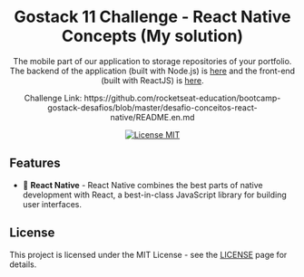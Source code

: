 <h1 align="center">
<br>
Gostack 11 Challenge - React Native Concepts (My solution)
</h1>

<p align="center">The mobile part of our application to storage repositories of your portfolio. The backend of the application (built with Node.js) is <a href="https://github.com/pedrovmc/Challenge-02---Node.js-Concepts/">here</a> and the front-end (built with ReactJS) is <a href="https://github.com/pedrovmc/Challenge-03---ReactJS-Concepts/">here</a>.</p>
<p align="center">Challenge Link: https://github.com/rocketseat-education/bootcamp-gostack-desafios/blob/master/desafio-conceitos-react-native/README.en.md</p>

<p align="center">
  <a href="https://opensource.org/licenses/MIT">
    <img src="https://img.shields.io/badge/License-MIT-blue.svg" alt="License MIT">
  </a>
</p>

## Features
[//]: # (Add the features of your project here:)

- 📱 **React Native** - React Native combines the best parts of native development with React, a best-in-class JavaScript library for building user interfaces.


## License

This project is licensed under the MIT License - see the [LICENSE](https://opensource.org/licenses/MIT) page for details.

